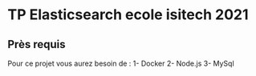 # TP Elasticsearch ecole isitech 2021

## Près requis
Pour ce projet vous aurez besoin de : 
    1- Docker
    2- Node.js
    3- MySql